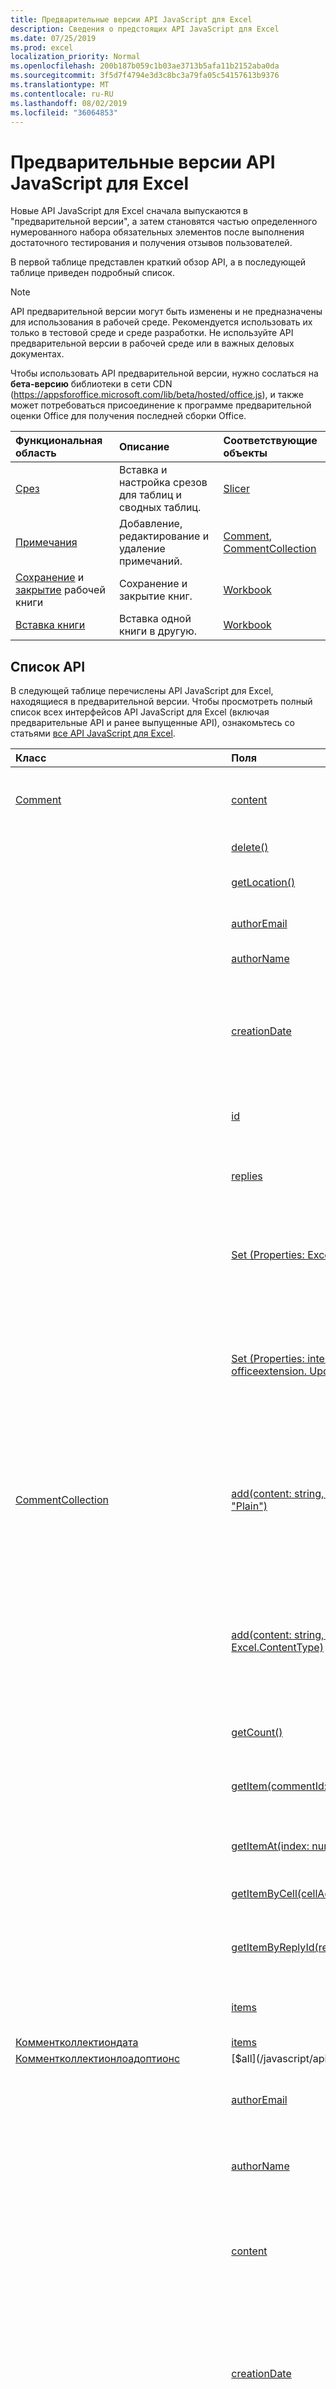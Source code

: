 ```yaml
---
title: Предварительные версии API JavaScript для Excel
description: Сведения о предстоящих API JavaScript для Excel
ms.date: 07/25/2019
ms.prod: excel
localization_priority: Normal
ms.openlocfilehash: 200b187b059c1b03ae3713b5afa11b2152aba0da
ms.sourcegitcommit: 3f5d7f4794e3d3c8bc3a79fa05c54157613b9376
ms.translationtype: MT
ms.contentlocale: ru-RU
ms.lasthandoff: 08/02/2019
ms.locfileid: "36064853"
---
```

# <a name="excel-javascript-preview-apis"></a>Предварительные версии API JavaScript для Excel

Новые API JavaScript для Excel сначала выпускаются в "предварительной версии", а затем становятся частью определенного нумерованного набора обязательных элементов после выполнения достаточного тестирования и получения отзывов пользователей.

В первой таблице представлен краткий обзор API, а в последующей таблице приведен подробный список.

> [!NOTE]
> API предварительной версии могут быть изменены и не предназначены для использования в рабочей среде. Рекомендуется использовать их только в тестовой среде и среде разработки. Не используйте API предварительной версии в рабочей среде или в важных деловых документах.
>
> Чтобы использовать API предварительной версии, нужно сослаться на **бета-версию** библиотеки в сети CDN (https://appsforoffice.microsoft.com/lib/beta/hosted/office.js), и также может потребоваться присоединение к программе предварительной оценки Office для получения последней сборки Office.

| Функциональная область | Описание | Соответствующие объекты |
|:--- |:--- |:--- |
| [Срез](../../excel/excel-add-ins-pivottables.md#slicers-preview) | Вставка и настройка срезов для таблиц и сводных таблиц. | [Slicer](/javascript/api/excel/excel.slicer) |
| [Примечания](../../excel/excel-add-ins-workbooks.md#comments-preview) | Добавление, редактирование и удаление примечаний. | [Comment](/javascript/api/excel/excel.comment), [CommentCollection](/javascript/api/excel/excel.commentcollection) |
| [Сохранение](../../excel/excel-add-ins-workbooks.md#save-the-workbook-preview) и [закрытие](../../excel/excel-add-ins-workbooks.md#close-the-workbook-preview) рабочей книги | Сохранение и закрытие книг.  | [Workbook](/javascript/api/excel/excel.workbook) |
| [Вставка книги](../../excel/excel-add-ins-workbooks.md#insert-a-copy-of-an-existing-workbook-into-the-current-one-preview) | Вставка одной книги в другую.  | [Workbook](/javascript/api/excel/excel.worksheetcollection) |

## <a name="api-list"></a>Список API

В следующей таблице перечислены API JavaScript для Excel, находящиеся в предварительной версии. Чтобы просмотреть полный список всех интерфейсов API JavaScript для Excel (включая предварительные API и ранее выпущенные API), ознакомьтесь со статьями [все API JavaScript для Excel](/javascript/api/excel?view=excel-js-preview).

| Класс | Поля | Описание |
|:---|:---|:---|
|[Comment](/javascript/api/excel/excel.comment)|[content](/javascript/api/excel/excel.comment#content)|Получает или задает содержимое примечания. Строка является обычным текстом.|
||[delete()](/javascript/api/excel/excel.comment#delete--)|Удаляет цепочку примечаний.|
||[getLocation()](/javascript/api/excel/excel.comment#getlocation--)|Получает ячейку, в которой находится этот комментарий.|
||[authorEmail](/javascript/api/excel/excel.comment#authoremail)|Получает электронную почту автора примечания.|
||[authorName](/javascript/api/excel/excel.comment#authorname)|Получает имя автора примечания.|
||[creationDate](/javascript/api/excel/excel.comment#creationdate)|Получает время создания примечания. Возвращает значение null, если примечание было преобразовано из заметки, так как у примечания нет даты создания.|
||[id](/javascript/api/excel/excel.comment#id)|Представляет идентификатор примечания. Только для чтения.|
||[replies](/javascript/api/excel/excel.comment#replies)|Представляет коллекцию объектов ответов, связанных с примечанием. Только для чтения.|
||[Set (Properties: Excel. Comment)](/javascript/api/excel/excel.comment#set-properties-)|Задает одновременно несколько свойств объекта на основе существующего загруженного объекта.|
||[Set (Properties: interfaces. Комментупдатедата, Options?: объект officeextension. UpdateOptions)](/javascript/api/excel/excel.comment#set-properties--options-)|Задает одновременно несколько свойств объекта. Можно передать либо простой объект с соответствующими свойствами, либо другой объект API того же типа.|
|[CommentCollection](/javascript/api/excel/excel.commentcollection)|[add(content: string, cellAddress: Range \| string, contentType?: "Plain")](/javascript/api/excel/excel.commentcollection#add-content--celladdress--contenttype-)|Создает новый комментарий (поток комментариев) с заданным содержимым в заданной ячейке. Если `InvalidArgument` указанный диапазон превышает одну ячейку, возникает ошибка.|
||[add(content: string, cellAddress: Range \| string, contentType?: Excel.ContentType)](/javascript/api/excel/excel.commentcollection#add-content--celladdress--contenttype-)|Создает новый комментарий (поток комментариев) с заданным содержимым в заданной ячейке. Если `InvalidArgument` указанный диапазон превышает одну ячейку, возникает ошибка.|
||[getCount()](/javascript/api/excel/excel.commentcollection#getcount--)|Получает количество примечаний в коллекции.|
||[getItem(commentId: string)](/javascript/api/excel/excel.commentcollection#getitem-commentid-)|Получает примечание из коллекции на основе его идентификатора. Только для чтения.|
||[getItemAt(index: number)](/javascript/api/excel/excel.commentcollection#getitemat-index-)|Получает примечание из коллекции на основе его позиции.|
||[getItemByCell(cellAddress: Range \| string)](/javascript/api/excel/excel.commentcollection#getitembycell-celladdress-)|Получает примечание из указанной ячейки.|
||[getItemByReplyId(replyId: string)](/javascript/api/excel/excel.commentcollection#getitembyreplyid-replyid-)|Возвращает примечание, связанное с идентификатором ответа в коллекции.|
||[items](/javascript/api/excel/excel.commentcollection#items)|Получает загруженные дочерние элементы в этой коллекции.|
|[Комментколлектиондата](/javascript/api/excel/excel.commentcollectiondata)|[items](/javascript/api/excel/excel.commentcollectiondata#items)||
|[Комментколлектионлоадоптионс](/javascript/api/excel/excel.commentcollectionloadoptions)|[$all](/javascript/api/excel/excel.commentcollectionloadoptions#$all)||
||[authorEmail](/javascript/api/excel/excel.commentcollectionloadoptions#authoremail)|Для каждого элемента в коллекции: получает электронную почту автора комментария.|
||[authorName](/javascript/api/excel/excel.commentcollectionloadoptions#authorname)|Для каждого элемента в коллекции: получает имя автора комментария.|
||[content](/javascript/api/excel/excel.commentcollectionloadoptions#content)|Для каждого элемента в коллекции: Получает или задает содержимое комментария. Строка является обычным текстом.|
||[creationDate](/javascript/api/excel/excel.commentcollectionloadoptions#creationdate)|Для каждого элемента в коллекции: получает время создания комментария. Возвращает значение null, если примечание было преобразовано из заметки, так как у примечания нет даты создания.|
||[id](/javascript/api/excel/excel.commentcollectionloadoptions#id)|Для каждого элемента в коллекции: представляет идентификатор комментария. Только для чтения.|
|[Комментколлектионупдатедата](/javascript/api/excel/excel.commentcollectionupdatedata)|[items](/javascript/api/excel/excel.commentcollectionupdatedata#items)||
|[Комментдата](/javascript/api/excel/excel.commentdata)|[authorEmail](/javascript/api/excel/excel.commentdata#authoremail)|Получает электронную почту автора примечания.|
||[authorName](/javascript/api/excel/excel.commentdata#authorname)|Получает имя автора примечания.|
||[content](/javascript/api/excel/excel.commentdata#content)|Получает или задает содержимое примечания. Строка является обычным текстом.|
||[creationDate](/javascript/api/excel/excel.commentdata#creationdate)|Получает время создания примечания. Возвращает значение null, если примечание было преобразовано из заметки, так как у примечания нет даты создания.|
||[id](/javascript/api/excel/excel.commentdata#id)|Представляет идентификатор примечания. Только для чтения.|
||[replies](/javascript/api/excel/excel.commentdata#replies)|Представляет коллекцию объектов ответов, связанных с примечанием. Только для чтения.|
|[Комментлоадоптионс](/javascript/api/excel/excel.commentloadoptions)|[$all](/javascript/api/excel/excel.commentloadoptions#$all)||
||[authorEmail](/javascript/api/excel/excel.commentloadoptions#authoremail)|Получает электронную почту автора примечания.|
||[authorName](/javascript/api/excel/excel.commentloadoptions#authorname)|Получает имя автора примечания.|
||[content](/javascript/api/excel/excel.commentloadoptions#content)|Получает или задает содержимое примечания. Строка является обычным текстом.|
||[creationDate](/javascript/api/excel/excel.commentloadoptions#creationdate)|Получает время создания примечания. Возвращает значение null, если примечание было преобразовано из заметки, так как у примечания нет даты создания.|
||[id](/javascript/api/excel/excel.commentloadoptions#id)|Представляет идентификатор примечания. Только для чтения.|
|[CommentReply](/javascript/api/excel/excel.commentreply)|[content](/javascript/api/excel/excel.commentreply#content)|Получает или задает содержимое ответа на примечание. Строка является обычным текстом.|
||[delete()](/javascript/api/excel/excel.commentreply#delete--)|Удаляет ответ на примечание.|
||[getLocation()](/javascript/api/excel/excel.commentreply#getlocation--)|Получает ячейку, в которой находится этот ответ на комментарий.|
||[getParentComment()](/javascript/api/excel/excel.commentreply#getparentcomment--)|Получает родительский комментарий для этого ответа.|
||[authorEmail](/javascript/api/excel/excel.commentreply#authoremail)|Получает электронную почту автора ответа на примечание.|
||[authorName](/javascript/api/excel/excel.commentreply#authorname)|Получает имя автора ответа на примечание.|
||[creationDate](/javascript/api/excel/excel.commentreply#creationdate)|Получает время создания ответа на примечание.|
||[id](/javascript/api/excel/excel.commentreply#id)|Представляет идентификатор ответа на примечание. Только для чтения.|
||[Set (Properties: Excel. Комментрепли)](/javascript/api/excel/excel.commentreply#set-properties-)|Задает одновременно несколько свойств объекта на основе существующего загруженного объекта.|
||[Set (Properties: interfaces. Комментреплюпдатедата, Options?: объект officeextension. UpdateOptions)](/javascript/api/excel/excel.commentreply#set-properties--options-)|Задает одновременно несколько свойств объекта. Можно передать либо простой объект с соответствующими свойствами, либо другой объект API того же типа.|
|[CommentReplyCollection](/javascript/api/excel/excel.commentreplycollection)|[add(content: string, contentType?: "Plain")](/javascript/api/excel/excel.commentreplycollection#add-content--contenttype-)|Создает ответ на примечание.|
||[add(content: string, contentType?: Excel.ContentType)](/javascript/api/excel/excel.commentreplycollection#add-content--contenttype-)|Создает ответ на примечание.|
||[getCount()](/javascript/api/excel/excel.commentreplycollection#getcount--)|Получает количество ответов на примечания в коллекции.|
||[getItem(commentReplyId: string)](/javascript/api/excel/excel.commentreplycollection#getitem-commentreplyid-)|Возвращает ответ на примечание, определенное по идентификатору. Только для чтения.|
||[getItemAt(index: number)](/javascript/api/excel/excel.commentreplycollection#getitemat-index-)|Возвращает ответ на примечание на основе его позиции в коллекции.|
||[items](/javascript/api/excel/excel.commentreplycollection#items)|Получает загруженные дочерние элементы в этой коллекции.|
|[Комментрепликоллектиондата](/javascript/api/excel/excel.commentreplycollectiondata)|[items](/javascript/api/excel/excel.commentreplycollectiondata#items)||
|[Комментрепликоллектионлоадоптионс](/javascript/api/excel/excel.commentreplycollectionloadoptions)|[$all](/javascript/api/excel/excel.commentreplycollectionloadoptions#$all)||
||[authorEmail](/javascript/api/excel/excel.commentreplycollectionloadoptions#authoremail)|Для каждого элемента в коллекции: получает сообщение электронной почты автора комментария.|
||[authorName](/javascript/api/excel/excel.commentreplycollectionloadoptions#authorname)|Для каждого элемента в коллекции: получает имя автора ответа на комментарий.|
||[content](/javascript/api/excel/excel.commentreplycollectionloadoptions#content)|Для каждого элемента в коллекции: Получает или задает содержимое ответа на комментарий. Строка является обычным текстом.|
||[creationDate](/javascript/api/excel/excel.commentreplycollectionloadoptions#creationdate)|Для каждого элемента в коллекции: получает время создания ответа на комментарий.|
||[id](/javascript/api/excel/excel.commentreplycollectionloadoptions#id)|Для каждого элемента в коллекции — представляет идентификатор ответа комментария. Только для чтения.|
|[Комментрепликоллектионупдатедата](/javascript/api/excel/excel.commentreplycollectionupdatedata)|[items](/javascript/api/excel/excel.commentreplycollectionupdatedata#items)||
|[Комментреплидата](/javascript/api/excel/excel.commentreplydata)|[authorEmail](/javascript/api/excel/excel.commentreplydata#authoremail)|Получает электронную почту автора ответа на примечание.|
||[authorName](/javascript/api/excel/excel.commentreplydata#authorname)|Получает имя автора ответа на примечание.|
||[content](/javascript/api/excel/excel.commentreplydata#content)|Получает или задает содержимое ответа на примечание. Строка является обычным текстом.|
||[creationDate](/javascript/api/excel/excel.commentreplydata#creationdate)|Получает время создания ответа на примечание.|
||[id](/javascript/api/excel/excel.commentreplydata#id)|Представляет идентификатор ответа на примечание. Только для чтения.|
|[Комментреплилоадоптионс](/javascript/api/excel/excel.commentreplyloadoptions)|[$all](/javascript/api/excel/excel.commentreplyloadoptions#$all)||
||[authorEmail](/javascript/api/excel/excel.commentreplyloadoptions#authoremail)|Получает электронную почту автора ответа на примечание.|
||[authorName](/javascript/api/excel/excel.commentreplyloadoptions#authorname)|Получает имя автора ответа на примечание.|
||[content](/javascript/api/excel/excel.commentreplyloadoptions#content)|Получает или задает содержимое ответа на примечание. Строка является обычным текстом.|
||[creationDate](/javascript/api/excel/excel.commentreplyloadoptions#creationdate)|Получает время создания ответа на примечание.|
||[id](/javascript/api/excel/excel.commentreplyloadoptions#id)|Представляет идентификатор ответа на примечание. Только для чтения.|
|[Комментреплюпдатедата](/javascript/api/excel/excel.commentreplyupdatedata)|[content](/javascript/api/excel/excel.commentreplyupdatedata#content)|Получает или задает содержимое ответа на примечание. Строка является обычным текстом.|
|[Комментупдатедата](/javascript/api/excel/excel.commentupdatedata)|[content](/javascript/api/excel/excel.commentupdatedata#content)|Получает или задает содержимое примечания. Строка является обычным текстом.|
|[Граупшапеколлектионлоадоптионс](/javascript/api/excel/excel.groupshapecollectionloadoptions)|[placement](/javascript/api/excel/excel.groupshapecollectionloadoptions#placement)|Для каждого элемента в коллекции: указывает, как объект присоединен к ячейкам, расположенным под ним.|
|[PivotLayout](/javascript/api/excel/excel.pivotlayout)|[enableFieldList](/javascript/api/excel/excel.pivotlayout#enablefieldlist)|Указывает, может ли список полей отображаться в пользовательском интерфейсе.|
||[getCell(dataHierarchy: DataPivotHierarchy \| string, rowItems: Array<PivotItem \| string>, columnItems: Array<PivotItem \| string>)](/javascript/api/excel/excel.pivotlayout#getcell-datahierarchy--rowitems--columnitems-)|Получает уникальную ячейку в сводной таблице на основе иерархии данных и элементов строк и столбцов соответствующих иерархий. Возвращаемая ячейка находится на пересечении указанной строки и столбца, содержащего данные из заданной иерархии. Этот метод является обратным вызову методов getPivotItems и getDataHierarchy для конкретной ячейки.|
|[Пивотлайаутдата](/javascript/api/excel/excel.pivotlayoutdata)|[enableFieldList](/javascript/api/excel/excel.pivotlayoutdata#enablefieldlist)|Указывает, может ли список полей отображаться в пользовательском интерфейсе.|
|[Пивотлайаутлоадоптионс](/javascript/api/excel/excel.pivotlayoutloadoptions)|[enableFieldList](/javascript/api/excel/excel.pivotlayoutloadoptions#enablefieldlist)|Указывает, может ли список полей отображаться в пользовательском интерфейсе.|
|[Пивотлайаутупдатедата](/javascript/api/excel/excel.pivotlayoutupdatedata)|[enableFieldList](/javascript/api/excel/excel.pivotlayoutupdatedata#enablefieldlist)|Указывает, может ли список полей отображаться в пользовательском интерфейсе.|
|[PivotTableStyle](/javascript/api/excel/excel.pivottablestyle)|[delete()](/javascript/api/excel/excel.pivottablestyle#delete--)|Удаляет объект PivotTableStyle.|
||[duplicate()](/javascript/api/excel/excel.pivottablestyle#duplicate--)|Создает дубликат объекта PivotTableStyle с копиями всех элементов стиля.|
||[name](/javascript/api/excel/excel.pivottablestyle#name)|Получает имя объекта PivotTableStyle.|
||[readOnly](/javascript/api/excel/excel.pivottablestyle#readonly)|Указывает, предназначен ли объект PivotTableStyle только для чтения. Только для чтения.|
||[Set (Properties: Excel. Пивоттаблестиле)](/javascript/api/excel/excel.pivottablestyle#set-properties-)|Задает одновременно несколько свойств объекта на основе существующего загруженного объекта.|
||[Set (Properties: interfaces. Пивоттаблестилеупдатедата, Options?: объект officeextension. UpdateOptions)](/javascript/api/excel/excel.pivottablestyle#set-properties--options-)|Задает одновременно несколько свойств объекта. Можно передать либо простой объект с соответствующими свойствами, либо другой объект API того же типа.|
|[PivotTableStyleCollection](/javascript/api/excel/excel.pivottablestylecollection)|[add(name: string, makeUniqueName?: boolean)](/javascript/api/excel/excel.pivottablestylecollection#add-name--makeuniquename-)|Создает пустой объект PivotTableStyle с указанным именем.|
||[getCount()](/javascript/api/excel/excel.pivottablestylecollection#getcount--)|Получает количество стилей сводных таблиц в коллекции.|
||[getDefault()](/javascript/api/excel/excel.pivottablestylecollection#getdefault--)|Получает используемый по умолчанию объект PivotTableStyle для области родительского объекта.|
||[getItem(name: string)](/javascript/api/excel/excel.pivottablestylecollection#getitem-name-)|Получает объект PivotTableStyle по имени.|
||[getItemOrNullObject(имя: строка)](/javascript/api/excel/excel.pivottablestylecollection#getitemornullobject-name-)|Получает объект PivotTableStyle по имени. Если объект PivotTableStyle не существует, возвращает пустой объект.|
||[items](/javascript/api/excel/excel.pivottablestylecollection#items)|Получает загруженные дочерние элементы в этой коллекции.|
||[setDefault(newDefaultStyle: PivotTableStyle \| string)](/javascript/api/excel/excel.pivottablestylecollection#setdefault-newdefaultstyle-)|Задает объект PivotTableStyle, используемый по умолчанию в области родительского объекта.|
|[Пивоттаблестилеколлектиондата](/javascript/api/excel/excel.pivottablestylecollectiondata)|[items](/javascript/api/excel/excel.pivottablestylecollectiondata#items)||
|[Пивоттаблестилеколлектионлоадоптионс](/javascript/api/excel/excel.pivottablestylecollectionloadoptions)|[$all](/javascript/api/excel/excel.pivottablestylecollectionloadoptions#$all)||
||[name](/javascript/api/excel/excel.pivottablestylecollectionloadoptions#name)|Для каждого элемента в коллекции: получает имя Пивоттаблестиле.|
||[readOnly](/javascript/api/excel/excel.pivottablestylecollectionloadoptions#readonly)|Для каждого элемента в коллекции: указывает, является ли этот объект Пивоттаблестиле доступен только для чтения. Только для чтения.|
|[Пивоттаблестилеколлектионупдатедата](/javascript/api/excel/excel.pivottablestylecollectionupdatedata)|[items](/javascript/api/excel/excel.pivottablestylecollectionupdatedata#items)||
|[Пивоттаблестиледата](/javascript/api/excel/excel.pivottablestyledata)|[name](/javascript/api/excel/excel.pivottablestyledata#name)|Получает имя объекта PivotTableStyle.|
||[readOnly](/javascript/api/excel/excel.pivottablestyledata#readonly)|Указывает, предназначен ли объект PivotTableStyle только для чтения. Только для чтения.|
|[Пивоттаблестилелоадоптионс](/javascript/api/excel/excel.pivottablestyleloadoptions)|[$all](/javascript/api/excel/excel.pivottablestyleloadoptions#$all)||
||[name](/javascript/api/excel/excel.pivottablestyleloadoptions#name)|Получает имя объекта PivotTableStyle.|
||[readOnly](/javascript/api/excel/excel.pivottablestyleloadoptions#readonly)|Указывает, предназначен ли объект PivotTableStyle только для чтения. Только для чтения.|
|[Пивоттаблестилеупдатедата](/javascript/api/excel/excel.pivottablestyleupdatedata)|[name](/javascript/api/excel/excel.pivottablestyleupdatedata#name)|Получает имя объекта PivotTableStyle.|
|[Range](/javascript/api/excel/excel.range)|[getSpillParent()](/javascript/api/excel/excel.range#getspillparent--)|Получает объект диапазона, содержащий базовую ячейку для переносимой ячейки. Возвращает ошибку, если применяется к диапазону с несколькими ячейками. Только для чтения.|
||[getSpillParentOrNullObject()](/javascript/api/excel/excel.range#getspillparentornullobject--)|Получает объект диапазона, содержащий базовую ячейку для переносимой ячейки. Только для чтения.|
||[getSpillingToRange()](/javascript/api/excel/excel.range#getspillingtorange--)|Получает объект range, содержащий диапазон переноса при вызове для базовой ячейки. Возвращает ошибку, если применяется к диапазону с несколькими ячейками. Только для чтения.|
||[getSpillingToRangeOrNullObject()](/javascript/api/excel/excel.range#getspillingtorangeornullobject--)|Получает объект range, содержащий диапазон переноса при вызове для базовой ячейки. Только для чтения.|
||[hasSpill](/javascript/api/excel/excel.range#hasspill)|Указывает, есть ли во всех ячейках граница переноса.|
||[height](/javascript/api/excel/excel.range#height)|Возвращает расстояние в пунктах (для масштаба 100 %) от верхнего до нижнего края диапазона. Только для чтения.|
||[left](/javascript/api/excel/excel.range#left)|Возвращает расстояние в пунктах (для масштаба 100 %) от левого края листа до левого края диапазона. Только для чтения.|
||[Саведасаррай](/javascript/api/excel/excel.range#savedasarray)|Указывает, следует ли сохранять все ячейки в виде формулы массива.|
||[top](/javascript/api/excel/excel.range#top)|Возвращает расстояние в пунктах для масштаба 100 % от верхнего края листа до верхнего края диапазона. Только для чтения.|
||[width](/javascript/api/excel/excel.range#width)|Возвращает расстояние в пунктах (для масштаба 100 %) от левого до правого края диапазона. Только для чтения.|
|[Ранжеколлектионлоадоптионс](/javascript/api/excel/excel.rangecollectionloadoptions)|[hasSpill](/javascript/api/excel/excel.rangecollectionloadoptions#hasspill)|Для каждого элемента в коллекции: указывает, имеет ли вся ячейка проspill границу.|
||[height](/javascript/api/excel/excel.rangecollectionloadoptions#height)|Для каждого элемента в коллекции: Возвращает расстояние в пунктах для масштаба 100% от верхнего края диапазона до нижнего края диапазона. Только для чтения.|
||[left](/javascript/api/excel/excel.rangecollectionloadoptions#left)|Для каждого элемента в коллекции: Возвращает расстояние в пунктах для масштаба 100% от левого края листа до левого края диапазона. Только для чтения.|
||[Саведасаррай](/javascript/api/excel/excel.rangecollectionloadoptions#savedasarray)|Для каждого элемента в коллекции: указывает, будут ли все ячейки сохраняться в виде формулы массива.|
||[top](/javascript/api/excel/excel.rangecollectionloadoptions#top)|Для каждого элемента в коллекции: Возвращает расстояние в пунктах для масштаба 100% от верхнего края листа до верхнего края диапазона. Только для чтения.|
||[width](/javascript/api/excel/excel.rangecollectionloadoptions#width)|Для каждого элемента в коллекции: Возвращает расстояние в пунктах для масштаба 100% от левого края диапазона до правого края диапазона. Только для чтения.|
|[Ранжедата](/javascript/api/excel/excel.rangedata)|[hasSpill](/javascript/api/excel/excel.rangedata#hasspill)|Указывает, есть ли во всех ячейках граница переноса.|
||[height](/javascript/api/excel/excel.rangedata#height)|Возвращает расстояние в пунктах (для масштаба 100 %) от верхнего до нижнего края диапазона. Только для чтения.|
||[left](/javascript/api/excel/excel.rangedata#left)|Возвращает расстояние в пунктах (для масштаба 100 %) от левого края листа до левого края диапазона. Только для чтения.|
||[Саведасаррай](/javascript/api/excel/excel.rangedata#savedasarray)|Указывает, следует ли сохранять все ячейки в виде формулы массива.|
||[top](/javascript/api/excel/excel.rangedata#top)|Возвращает расстояние в пунктах для масштаба 100 % от верхнего края листа до верхнего края диапазона. Только для чтения.|
||[width](/javascript/api/excel/excel.rangedata#width)|Возвращает расстояние в пунктах (для масштаба 100 %) от левого до правого края диапазона. Только для чтения.|
|[Ранжелоадоптионс](/javascript/api/excel/excel.rangeloadoptions)|[hasSpill](/javascript/api/excel/excel.rangeloadoptions#hasspill)|Указывает, есть ли во всех ячейках граница переноса.|
||[height](/javascript/api/excel/excel.rangeloadoptions#height)|Возвращает расстояние в пунктах (для масштаба 100 %) от верхнего до нижнего края диапазона. Только для чтения.|
||[left](/javascript/api/excel/excel.rangeloadoptions#left)|Возвращает расстояние в пунктах (для масштаба 100 %) от левого края листа до левого края диапазона. Только для чтения.|
||[Саведасаррай](/javascript/api/excel/excel.rangeloadoptions#savedasarray)|Указывает, следует ли сохранять все ячейки в виде формулы массива.|
||[top](/javascript/api/excel/excel.rangeloadoptions#top)|Возвращает расстояние в пунктах для масштаба 100 % от верхнего края листа до верхнего края диапазона. Только для чтения.|
||[width](/javascript/api/excel/excel.rangeloadoptions#width)|Возвращает расстояние в пунктах (для масштаба 100 %) от левого до правого края диапазона. Только для чтения.|
|[Shape](/javascript/api/excel/excel.shape)|[copyTo(destinationSheet?: Worksheet \| string)](/javascript/api/excel/excel.shape#copyto-destinationsheet-)|Копирует и вставляет объект Shape.|
||[placement](/javascript/api/excel/excel.shape#placement)|Представляет способ прикрепления объекта к ячейкам под ним.|
|[ShapeCollection](/javascript/api/excel/excel.shapecollection)|[addSvg(xml: string)](/javascript/api/excel/excel.shapecollection#addsvg-xml-)|Создает изображение SVG (масштабируемая векторная графика) из строки XML и добавляет его на лист. Возвращает объект Shape, представляющий новое изображение.|
|[Шапеколлектионлоадоптионс](/javascript/api/excel/excel.shapecollectionloadoptions)|[placement](/javascript/api/excel/excel.shapecollectionloadoptions#placement)|Для каждого элемента в коллекции: указывает, как объект присоединен к ячейкам, расположенным под ним.|
|[Шапедата](/javascript/api/excel/excel.shapedata)|[placement](/javascript/api/excel/excel.shapedata#placement)|Представляет способ прикрепления объекта к ячейкам под ним.|
|[Шапелоадоптионс](/javascript/api/excel/excel.shapeloadoptions)|[placement](/javascript/api/excel/excel.shapeloadoptions#placement)|Представляет способ прикрепления объекта к ячейкам под ним.|
|[Шапеупдатедата](/javascript/api/excel/excel.shapeupdatedata)|[placement](/javascript/api/excel/excel.shapeupdatedata#placement)|Представляет способ прикрепления объекта к ячейкам под ним.|
|[Slicer](/javascript/api/excel/excel.slicer)|[caption](/javascript/api/excel/excel.slicer#caption)|Представляет подпись среза.|
||[clearFilters()](/javascript/api/excel/excel.slicer#clearfilters--)|Удаляет все фильтры, примененные к срезу.|
||[delete()](/javascript/api/excel/excel.slicer#delete--)|Удаляет срез.|
||[getSelectedItems()](/javascript/api/excel/excel.slicer#getselecteditems--)|Возвращает массив имен выбранных ключей элементов. Только для чтения.|
||[height](/javascript/api/excel/excel.slicer#height)|Представляет высоту среза (в пунктах).|
||[left](/javascript/api/excel/excel.slicer#left)|Представляет расстояние в пунктах от левого края среза до левого края листа.|
||[name](/javascript/api/excel/excel.slicer#name)|Представляет имя среза.|
||[nameInFormula](/javascript/api/excel/excel.slicer#nameinformula)|Представляет имя среза, используемое в формуле.|
||[id](/javascript/api/excel/excel.slicer#id)|Представляет уникальный идентификатор среза. Только для чтения.|
||[isFilterCleared](/javascript/api/excel/excel.slicer#isfiltercleared)|Значение true, если удалены все фильтры, примененные к срезу.|
||[slicerItems](/javascript/api/excel/excel.slicer#sliceritems)|Представляет коллекцию объектов SlicerItem, которые являются частью среза. Только для чтения.|
||[worksheet](/javascript/api/excel/excel.slicer#worksheet)|Представляет лист, содержащий срез. Только для чтения.|
||[selectItems(items?: string[])](/javascript/api/excel/excel.slicer#selectitems-items-)|Выделяет элементы среза на основе их ключей. Предыдущее выделение очищается.|
||[Set (Properties: Excel. срез)](/javascript/api/excel/excel.slicer#set-properties-)|Задает одновременно несколько свойств объекта на основе существующего загруженного объекта.|
||[Set (Properties: interfaces. Слицерупдатедата, Options?: объект officeextension. UpdateOptions)](/javascript/api/excel/excel.slicer#set-properties--options-)|Задает одновременно несколько свойств объекта. Можно передать либо простой объект с соответствующими свойствами, либо другой объект API того же типа.|
||[sortBy](/javascript/api/excel/excel.slicer#sortby)|Представляет порядок сортировки элементов в срезе. Возможные значения: DataSourceOrder, Ascending, Descending.|
||[style](/javascript/api/excel/excel.slicer#style)|Постоянное значение, представляющее стиль среза. Возможные значения: "SlicerStyleLight1", "SlicerStyleLight6", "TableStyleOther1", "TableStyleOther2", "SlicerStyleDark1" и "SlicerStyleDark6". Также можно указать настраиваемый пользовательский стиль, имеющийся в книге.|
||[top](/javascript/api/excel/excel.slicer#top)|Представляет расстояние в пунктах от верхнего края среза до верхнего края листа.|
||[width](/javascript/api/excel/excel.slicer#width)|Представляет ширину среза (в пунктах).|
|[SlicerCollection](/javascript/api/excel/excel.slicercollection)|[add(slicerSource: string \| PivotTable \| Table, sourceField: string \| PivotField \| number \| TableColumn, slicerDestination?: string \| Worksheet)](/javascript/api/excel/excel.slicercollection#add-slicersource--sourcefield--slicerdestination-)|Добавляет новый срез в книгу.|
||[getCount()](/javascript/api/excel/excel.slicercollection#getcount--)|Возвращает количество срезов в коллекции.|
||[getItem(key: string)](/javascript/api/excel/excel.slicercollection#getitem-key-)|Получает объект slicer по его имени или ИД.|
||[getItemAt(index: number)](/javascript/api/excel/excel.slicercollection#getitemat-index-)|Получает срез на основе его позиции в коллекции.|
||[getItemOrNullObject(key: string)](/javascript/api/excel/excel.slicercollection#getitemornullobject-key-)|Получает срез по его имени или ИД. Если срез не существует, возвращает пустой объект.|
||[items](/javascript/api/excel/excel.slicercollection#items)|Получает загруженные дочерние элементы в этой коллекции.|
|[Слицерколлектиондата](/javascript/api/excel/excel.slicercollectiondata)|[items](/javascript/api/excel/excel.slicercollectiondata#items)||
|[Слицерколлектионлоадоптионс](/javascript/api/excel/excel.slicercollectionloadoptions)|[$all](/javascript/api/excel/excel.slicercollectionloadoptions#$all)||
||[caption](/javascript/api/excel/excel.slicercollectionloadoptions#caption)|Для каждого элемента в коллекции: представляет подпись среза.|
||[height](/javascript/api/excel/excel.slicercollectionloadoptions#height)|Для каждого элемента в коллекции: представляет высоту среза в пунктах.|
||[id](/javascript/api/excel/excel.slicercollectionloadoptions#id)|Для каждого элемента в коллекции: представляет уникальный идентификатор среза. Только для чтения.|
||[isFilterCleared](/javascript/api/excel/excel.slicercollectionloadoptions#isfiltercleared)|Для каждого элемента в коллекции: true, если все фильтры, примененные к срезу, будут очищены.|
||[left](/javascript/api/excel/excel.slicercollectionloadoptions#left)|Для каждого элемента в коллекции — представляет расстояние в пунктах от левого края среза до левого края листа.|
||[name](/javascript/api/excel/excel.slicercollectionloadoptions#name)|Для каждого элемента в коллекции: представляет имя среза.|
||[nameInFormula](/javascript/api/excel/excel.slicercollectionloadoptions#nameinformula)|Для каждого элемента в коллекции: представляет имя среза, используемое в формуле.|
||[sortBy](/javascript/api/excel/excel.slicercollectionloadoptions#sortby)|Для каждого элемента в коллекции: представляет порядок сортировки элементов в срезе. Возможные значения: DataSourceOrder, Ascending, Descending.|
||[style](/javascript/api/excel/excel.slicercollectionloadoptions#style)|Для каждого элемента в коллекции: значение константы, представляющее стиль среза. Возможные значения: "SlicerStyleLight1", "SlicerStyleLight6", "TableStyleOther1", "TableStyleOther2", "SlicerStyleDark1" и "SlicerStyleDark6". Также можно указать настраиваемый пользовательский стиль, имеющийся в книге.|
||[top](/javascript/api/excel/excel.slicercollectionloadoptions#top)|Для каждого элемента в коллекции: представляет расстояние (в пунктах) от верхнего края среза до верхнего края листа.|
||[width](/javascript/api/excel/excel.slicercollectionloadoptions#width)|Для каждого элемента в коллекции: представляет ширину (в пунктах) среза.|
||[worksheet](/javascript/api/excel/excel.slicercollectionloadoptions#worksheet)|Для каждого элемента в коллекции: представляет лист, содержащий срез.|
|[Слицерколлектионупдатедата](/javascript/api/excel/excel.slicercollectionupdatedata)|[items](/javascript/api/excel/excel.slicercollectionupdatedata#items)||
|[Слицердата](/javascript/api/excel/excel.slicerdata)|[caption](/javascript/api/excel/excel.slicerdata#caption)|Представляет подпись среза.|
||[height](/javascript/api/excel/excel.slicerdata#height)|Представляет высоту среза (в пунктах).|
||[id](/javascript/api/excel/excel.slicerdata#id)|Представляет уникальный идентификатор среза. Только для чтения.|
||[isFilterCleared](/javascript/api/excel/excel.slicerdata#isfiltercleared)|Значение true, если удалены все фильтры, примененные к срезу.|
||[left](/javascript/api/excel/excel.slicerdata#left)|Представляет расстояние в пунктах от левого края среза до левого края листа.|
||[name](/javascript/api/excel/excel.slicerdata#name)|Представляет имя среза.|
||[nameInFormula](/javascript/api/excel/excel.slicerdata#nameinformula)|Представляет имя среза, используемое в формуле.|
||[slicerItems](/javascript/api/excel/excel.slicerdata#sliceritems)|Представляет коллекцию объектов SlicerItem, которые являются частью среза. Только для чтения.|
||[sortBy](/javascript/api/excel/excel.slicerdata#sortby)|Представляет порядок сортировки элементов в срезе. Возможные значения: DataSourceOrder, Ascending, Descending.|
||[style](/javascript/api/excel/excel.slicerdata#style)|Постоянное значение, представляющее стиль среза. Возможные значения: "SlicerStyleLight1", "SlicerStyleLight6", "TableStyleOther1", "TableStyleOther2", "SlicerStyleDark1" и "SlicerStyleDark6". Также можно указать настраиваемый пользовательский стиль, имеющийся в книге.|
||[top](/javascript/api/excel/excel.slicerdata#top)|Представляет расстояние в пунктах от верхнего края среза до верхнего края листа.|
||[width](/javascript/api/excel/excel.slicerdata#width)|Представляет ширину среза (в пунктах).|
||[worksheet](/javascript/api/excel/excel.slicerdata#worksheet)|Представляет лист, содержащий срез. Только для чтения.|
|[SlicerItem](/javascript/api/excel/excel.sliceritem)|[isSelected](/javascript/api/excel/excel.sliceritem#isselected)|Значение true, если выбран элемент среза.|
||[hasData](/javascript/api/excel/excel.sliceritem#hasdata)|Значение true, если элемент среза содержит данные. |
||[key](/javascript/api/excel/excel.sliceritem#key)|Представляет уникальное значение, соответствующее элементу среза.|
||[name](/javascript/api/excel/excel.sliceritem#name)|Представляет заголовок, отображаемый в пользовательском интерфейсе.|
||[Set (Properties: Excel. SlicerItem)](/javascript/api/excel/excel.sliceritem#set-properties-)|Задает одновременно несколько свойств объекта на основе существующего загруженного объекта.|
||[Set (Properties: interfaces. Слицеритемупдатедата, Options?: объект officeextension. UpdateOptions)](/javascript/api/excel/excel.sliceritem#set-properties--options-)|Задает одновременно несколько свойств объекта. Можно передать либо простой объект с соответствующими свойствами, либо другой объект API того же типа.|
|[SlicerItemCollection](/javascript/api/excel/excel.sliceritemcollection)|[getCount()](/javascript/api/excel/excel.sliceritemcollection#getcount--)|Возвращает количество элементов в срезе.|
||[getItem(key: string)](/javascript/api/excel/excel.sliceritemcollection#getitem-key-)|Получает объект элемента среза по ключу или имени.|
||[getItemAt(index: number)](/javascript/api/excel/excel.sliceritemcollection#getitemat-index-)|Получает элемент среза на основе его позиции в коллекции.|
||[getItemOrNullObject(key: string)](/javascript/api/excel/excel.sliceritemcollection#getitemornullobject-key-)|Получает элемент среза по ключу или имени. Если элемент среза не существует, возвращает пустой объект.|
||[items](/javascript/api/excel/excel.sliceritemcollection#items)|Получает загруженные дочерние элементы в этой коллекции.|
|[Слицеритемколлектиондата](/javascript/api/excel/excel.sliceritemcollectiondata)|[items](/javascript/api/excel/excel.sliceritemcollectiondata#items)||
|[Слицеритемколлектионлоадоптионс](/javascript/api/excel/excel.sliceritemcollectionloadoptions)|[$all](/javascript/api/excel/excel.sliceritemcollectionloadoptions#$all)||
||[hasData](/javascript/api/excel/excel.sliceritemcollectionloadoptions#hasdata)|Для каждого элемента в коллекции: true, если у элемента среза есть данные.|
||[isSelected](/javascript/api/excel/excel.sliceritemcollectionloadoptions#isselected)|Для каждого элемента в коллекции: true, если выбран элемент среза.|
||[key](/javascript/api/excel/excel.sliceritemcollectionloadoptions#key)|Для каждого элемента в коллекции: представляет уникальное значение, представляющее элемент среза.|
||[name](/javascript/api/excel/excel.sliceritemcollectionloadoptions#name)|Для каждого элемента в коллекции: представляет название, отображаемое в пользовательском интерфейсе.|
|[Слицеритемколлектионупдатедата](/javascript/api/excel/excel.sliceritemcollectionupdatedata)|[items](/javascript/api/excel/excel.sliceritemcollectionupdatedata#items)||
|[Слицеритемдата](/javascript/api/excel/excel.sliceritemdata)|[hasData](/javascript/api/excel/excel.sliceritemdata#hasdata)|Значение true, если элемент среза содержит данные. |
||[isSelected](/javascript/api/excel/excel.sliceritemdata#isselected)|Значение true, если выбран элемент среза.|
||[key](/javascript/api/excel/excel.sliceritemdata#key)|Представляет уникальное значение, соответствующее элементу среза.|
||[name](/javascript/api/excel/excel.sliceritemdata#name)|Представляет заголовок, отображаемый в пользовательском интерфейсе.|
|[Слицеритемлоадоптионс](/javascript/api/excel/excel.sliceritemloadoptions)|[$all](/javascript/api/excel/excel.sliceritemloadoptions#$all)||
||[hasData](/javascript/api/excel/excel.sliceritemloadoptions#hasdata)|Значение true, если элемент среза содержит данные. |
||[isSelected](/javascript/api/excel/excel.sliceritemloadoptions#isselected)|Значение true, если выбран элемент среза.|
||[key](/javascript/api/excel/excel.sliceritemloadoptions#key)|Представляет уникальное значение, соответствующее элементу среза.|
||[name](/javascript/api/excel/excel.sliceritemloadoptions#name)|Представляет заголовок, отображаемый в пользовательском интерфейсе.|
|[Слицеритемупдатедата](/javascript/api/excel/excel.sliceritemupdatedata)|[isSelected](/javascript/api/excel/excel.sliceritemupdatedata#isselected)|Значение true, если выбран элемент среза.|
|[Слицерлоадоптионс](/javascript/api/excel/excel.slicerloadoptions)|[$all](/javascript/api/excel/excel.slicerloadoptions#$all)||
||[caption](/javascript/api/excel/excel.slicerloadoptions#caption)|Представляет подпись среза.|
||[height](/javascript/api/excel/excel.slicerloadoptions#height)|Представляет высоту среза (в пунктах).|
||[id](/javascript/api/excel/excel.slicerloadoptions#id)|Представляет уникальный идентификатор среза. Только для чтения.|
||[isFilterCleared](/javascript/api/excel/excel.slicerloadoptions#isfiltercleared)|Значение true, если удалены все фильтры, примененные к срезу.|
||[left](/javascript/api/excel/excel.slicerloadoptions#left)|Представляет расстояние в пунктах от левого края среза до левого края листа.|
||[name](/javascript/api/excel/excel.slicerloadoptions#name)|Представляет имя среза.|
||[nameInFormula](/javascript/api/excel/excel.slicerloadoptions#nameinformula)|Представляет имя среза, используемое в формуле.|
||[sortBy](/javascript/api/excel/excel.slicerloadoptions#sortby)|Представляет порядок сортировки элементов в срезе. Возможные значения: DataSourceOrder, Ascending, Descending.|
||[style](/javascript/api/excel/excel.slicerloadoptions#style)|Постоянное значение, представляющее стиль среза. Возможные значения: "SlicerStyleLight1", "SlicerStyleLight6", "TableStyleOther1", "TableStyleOther2", "SlicerStyleDark1" и "SlicerStyleDark6". Также можно указать настраиваемый пользовательский стиль, имеющийся в книге.|
||[top](/javascript/api/excel/excel.slicerloadoptions#top)|Представляет расстояние в пунктах от верхнего края среза до верхнего края листа.|
||[width](/javascript/api/excel/excel.slicerloadoptions#width)|Представляет ширину среза (в пунктах).|
||[worksheet](/javascript/api/excel/excel.slicerloadoptions#worksheet)|Представляет лист, содержащий срез.|
|[SlicerStyle](/javascript/api/excel/excel.slicerstyle)|[delete()](/javascript/api/excel/excel.slicerstyle#delete--)|Удаляет объект SlicerStyle.|
||[duplicate()](/javascript/api/excel/excel.slicerstyle#duplicate--)|Создает дубликат объекта SlicerStyle с копиями всех элементов стиля.|
||[name](/javascript/api/excel/excel.slicerstyle#name)|Получает имя объекта SlicerStyle.|
||[readOnly](/javascript/api/excel/excel.slicerstyle#readonly)|Указывает, предназначен ли объект SlicerStyle только для чтения. Только для чтения.|
||[Set (Properties: Excel. Слицерстиле)](/javascript/api/excel/excel.slicerstyle#set-properties-)|Задает одновременно несколько свойств объекта на основе существующего загруженного объекта.|
||[Set (Properties: interfaces. Слицерстилеупдатедата, Options?: объект officeextension. UpdateOptions)](/javascript/api/excel/excel.slicerstyle#set-properties--options-)|Задает одновременно несколько свойств объекта. Можно передать либо простой объект с соответствующими свойствами, либо другой объект API того же типа.|
|[SlicerStyleCollection](/javascript/api/excel/excel.slicerstylecollection)|[add(name: string, makeUniqueName?: boolean)](/javascript/api/excel/excel.slicerstylecollection#add-name--makeuniquename-)|Создает пустой объект SlicerStyle с указанным именем.|
||[getCount()](/javascript/api/excel/excel.slicerstylecollection#getcount--)|Получает количество стилей срезов в коллекции.|
||[getDefault()](/javascript/api/excel/excel.slicerstylecollection#getdefault--)|Получает используемый по умолчанию объект SlicerStyle для области родительского объекта.|
||[getItem(name: string)](/javascript/api/excel/excel.slicerstylecollection#getitem-name-)|Получает объект SlicerStyle по имени.|
||[getItemOrNullObject(имя: строка)](/javascript/api/excel/excel.slicerstylecollection#getitemornullobject-name-)|Получает объект SlicerStyle по имени. Если объект SlicerStyle не существует, возвращает пустой объект.|
||[items](/javascript/api/excel/excel.slicerstylecollection#items)|Получает загруженные дочерние элементы в этой коллекции.|
||[setDefault(newDefaultStyle: SlicerStyle \| string)](/javascript/api/excel/excel.slicerstylecollection#setdefault-newdefaultstyle-)|Задает объект SlicerStyle, используемый по умолчанию в области родительского объекта.|
|[Слицерстилеколлектиондата](/javascript/api/excel/excel.slicerstylecollectiondata)|[items](/javascript/api/excel/excel.slicerstylecollectiondata#items)||
|[Слицерстилеколлектионлоадоптионс](/javascript/api/excel/excel.slicerstylecollectionloadoptions)|[$all](/javascript/api/excel/excel.slicerstylecollectionloadoptions#$all)||
||[name](/javascript/api/excel/excel.slicerstylecollectionloadoptions#name)|Для каждого элемента в коллекции: получает имя Слицерстиле.|
||[readOnly](/javascript/api/excel/excel.slicerstylecollectionloadoptions#readonly)|Для каждого элемента в коллекции: указывает, является ли этот объект Слицерстиле доступен только для чтения. Только для чтения.|
|[Слицерстилеколлектионупдатедата](/javascript/api/excel/excel.slicerstylecollectionupdatedata)|[items](/javascript/api/excel/excel.slicerstylecollectionupdatedata#items)||
|[Слицерстиледата](/javascript/api/excel/excel.slicerstyledata)|[name](/javascript/api/excel/excel.slicerstyledata#name)|Получает имя объекта SlicerStyle.|
||[readOnly](/javascript/api/excel/excel.slicerstyledata#readonly)|Указывает, предназначен ли объект SlicerStyle только для чтения. Только для чтения.|
|[Слицерстилелоадоптионс](/javascript/api/excel/excel.slicerstyleloadoptions)|[$all](/javascript/api/excel/excel.slicerstyleloadoptions#$all)||
||[name](/javascript/api/excel/excel.slicerstyleloadoptions#name)|Получает имя объекта SlicerStyle.|
||[readOnly](/javascript/api/excel/excel.slicerstyleloadoptions#readonly)|Указывает, предназначен ли объект SlicerStyle только для чтения. Только для чтения.|
|[Слицерстилеупдатедата](/javascript/api/excel/excel.slicerstyleupdatedata)|[name](/javascript/api/excel/excel.slicerstyleupdatedata#name)|Получает имя объекта SlicerStyle.|
|[Слицерупдатедата](/javascript/api/excel/excel.slicerupdatedata)|[caption](/javascript/api/excel/excel.slicerupdatedata#caption)|Представляет подпись среза.|
||[height](/javascript/api/excel/excel.slicerupdatedata#height)|Представляет высоту среза (в пунктах).|
||[left](/javascript/api/excel/excel.slicerupdatedata#left)|Представляет расстояние в пунктах от левого края среза до левого края листа.|
||[name](/javascript/api/excel/excel.slicerupdatedata#name)|Представляет имя среза.|
||[nameInFormula](/javascript/api/excel/excel.slicerupdatedata#nameinformula)|Представляет имя среза, используемое в формуле.|
||[sortBy](/javascript/api/excel/excel.slicerupdatedata#sortby)|Представляет порядок сортировки элементов в срезе. Возможные значения: DataSourceOrder, Ascending, Descending.|
||[style](/javascript/api/excel/excel.slicerupdatedata#style)|Постоянное значение, представляющее стиль среза. Возможные значения: "SlicerStyleLight1", "SlicerStyleLight6", "TableStyleOther1", "TableStyleOther2", "SlicerStyleDark1" и "SlicerStyleDark6". Также можно указать настраиваемый пользовательский стиль, имеющийся в книге.|
||[top](/javascript/api/excel/excel.slicerupdatedata#top)|Представляет расстояние в пунктах от верхнего края среза до верхнего края листа.|
||[width](/javascript/api/excel/excel.slicerupdatedata#width)|Представляет ширину среза (в пунктах).|
||[worksheet](/javascript/api/excel/excel.slicerupdatedata#worksheet)|Представляет лист, содержащий срез.|
|[Table](/javascript/api/excel/excel.table)|[clearStyle()](/javascript/api/excel/excel.table#clearstyle--)|Изменяет таблицу для использования стиля таблицы по умолчанию.|
||[onFiltered](/javascript/api/excel/excel.table#onfiltered)|Возникает, если применен фильтр к указанной таблице.|
|[TableCollection](/javascript/api/excel/excel.tablecollection)|[onFiltered](/javascript/api/excel/excel.tablecollection#onfiltered)|Возникает, если применен фильтр к любой таблице в книге или листе.|
|[TableFilteredEventArgs](/javascript/api/excel/excel.tablefilteredeventargs)|[tableId](/javascript/api/excel/excel.tablefilteredeventargs#tableid)|Представляет идентификатор таблицы, в которой применен фильтр.|
||[type](/javascript/api/excel/excel.tablefilteredeventargs#type)|Представляет тип события. Дополнительные сведения см. в статье Excel.EventType.|
||[worksheetId](/javascript/api/excel/excel.tablefilteredeventargs#worksheetid)|Представляет идентификатор листа, содержащего таблицу.|
|[TableStyle](/javascript/api/excel/excel.tablestyle)|[delete()](/javascript/api/excel/excel.tablestyle#delete--)|Удаляет объект TableStyle.|
||[duplicate()](/javascript/api/excel/excel.tablestyle#duplicate--)|Создает дубликат объекта TableStyle с копиями всех элементов стиля.|
||[name](/javascript/api/excel/excel.tablestyle#name)|Получает имя объекта TableStyle.|
||[readOnly](/javascript/api/excel/excel.tablestyle#readonly)|Указывает, предназначен ли объект TableStyle только для чтения. Только для чтения.|
||[Set (Properties: Excel. TableStyle)](/javascript/api/excel/excel.tablestyle#set-properties-)|Задает одновременно несколько свойств объекта на основе существующего загруженного объекта.|
||[Set (Properties: interfaces. Таблестилеупдатедата, Options?: объект officeextension. UpdateOptions)](/javascript/api/excel/excel.tablestyle#set-properties--options-)|Задает одновременно несколько свойств объекта. Можно передать либо простой объект с соответствующими свойствами, либо другой объект API того же типа.|
|[TableStyleCollection](/javascript/api/excel/excel.tablestylecollection)|[add(name: string, makeUniqueName?: boolean)](/javascript/api/excel/excel.tablestylecollection#add-name--makeuniquename-)|Создает пустой объект TableStyle с указанным именем.|
||[getCount()](/javascript/api/excel/excel.tablestylecollection#getcount--)|Получает количество стилей таблиц в коллекции.|
||[getDefault()](/javascript/api/excel/excel.tablestylecollection#getdefault--)|Получает используемый по умолчанию объект TableStyle для области родительского объекта.|
||[getItem(name: string)](/javascript/api/excel/excel.tablestylecollection#getitem-name-)|Получает объект TableStyle по имени.|
||[getItemOrNullObject(имя: строка)](/javascript/api/excel/excel.tablestylecollection#getitemornullobject-name-)|Получает объект TableStyle по имени. Если объект TableStyle не существует, возвращает пустой объект.|
||[items](/javascript/api/excel/excel.tablestylecollection#items)|Получает загруженные дочерние элементы в этой коллекции.|
||[setDefault(newDefaultStyle: TableStyle \| string)](/javascript/api/excel/excel.tablestylecollection#setdefault-newdefaultstyle-)|Задает объект TableStyle, используемый по умолчанию в области родительского объекта.|
|[Таблестилеколлектиондата](/javascript/api/excel/excel.tablestylecollectiondata)|[items](/javascript/api/excel/excel.tablestylecollectiondata#items)||
|[Таблестилеколлектионлоадоптионс](/javascript/api/excel/excel.tablestylecollectionloadoptions)|[$all](/javascript/api/excel/excel.tablestylecollectionloadoptions#$all)||
||[name](/javascript/api/excel/excel.tablestylecollectionloadoptions#name)|Для каждого элемента в коллекции: получает имя TableStyle.|
||[readOnly](/javascript/api/excel/excel.tablestylecollectionloadoptions#readonly)|Для каждого элемента в коллекции: указывает, является ли этот объект TableStyle доступен только для чтения. Только для чтения.|
|[Таблестилеколлектионупдатедата](/javascript/api/excel/excel.tablestylecollectionupdatedata)|[items](/javascript/api/excel/excel.tablestylecollectionupdatedata#items)||
|[Таблестиледата](/javascript/api/excel/excel.tablestyledata)|[name](/javascript/api/excel/excel.tablestyledata#name)|Получает имя объекта TableStyle.|
||[readOnly](/javascript/api/excel/excel.tablestyledata#readonly)|Указывает, предназначен ли объект TableStyle только для чтения. Только для чтения.|
|[Таблестилелоадоптионс](/javascript/api/excel/excel.tablestyleloadoptions)|[$all](/javascript/api/excel/excel.tablestyleloadoptions#$all)||
||[name](/javascript/api/excel/excel.tablestyleloadoptions#name)|Получает имя объекта TableStyle.|
||[readOnly](/javascript/api/excel/excel.tablestyleloadoptions#readonly)|Указывает, предназначен ли объект TableStyle только для чтения. Только для чтения.|
|[Таблестилеупдатедата](/javascript/api/excel/excel.tablestyleupdatedata)|[name](/javascript/api/excel/excel.tablestyleupdatedata#name)|Получает имя объекта TableStyle.|
|[TimelineStyle](/javascript/api/excel/excel.timelinestyle)|[delete()](/javascript/api/excel/excel.timelinestyle#delete--)|Удаляет объект TableStyle.|
||[duplicate()](/javascript/api/excel/excel.timelinestyle#duplicate--)|Создает дубликат объекта TimelineStyle с копиями всех элементов стиля.|
||[name](/javascript/api/excel/excel.timelinestyle#name)|Получает имя объекта TimelineStyle.|
||[readOnly](/javascript/api/excel/excel.timelinestyle#readonly)|Указывает, предназначен ли объект TimelineStyle только для чтения. Только для чтения.|
||[Set (Properties: Excel. Тимелинестиле)](/javascript/api/excel/excel.timelinestyle#set-properties-)|Задает одновременно несколько свойств объекта на основе существующего загруженного объекта.|
||[Set (Properties: interfaces. Тимелинестилеупдатедата, Options?: объект officeextension. UpdateOptions)](/javascript/api/excel/excel.timelinestyle#set-properties--options-)|Задает одновременно несколько свойств объекта. Можно передать либо простой объект с соответствующими свойствами, либо другой объект API того же типа.|
|[TimelineStyleCollection](/javascript/api/excel/excel.timelinestylecollection)|[add(name: string, makeUniqueName?: boolean)](/javascript/api/excel/excel.timelinestylecollection#add-name--makeuniquename-)|Создает пустой объект TimelineStyle с указанным именем.|
||[getCount()](/javascript/api/excel/excel.timelinestylecollection#getcount--)|Получает количество стилей временной шкалы в коллекции.|
||[getDefault()](/javascript/api/excel/excel.timelinestylecollection#getdefault--)|Получает используемый по умолчанию объект TimelineStyle для области родительского объекта.|
||[getItem(name: string)](/javascript/api/excel/excel.timelinestylecollection#getitem-name-)|Получает объект TimelineStyle по имени.|
||[getItemOrNullObject(имя: строка)](/javascript/api/excel/excel.timelinestylecollection#getitemornullobject-name-)|Получает объект TimelineStyle по имени. Если объект TimelineStyle не существует, возвращает пустой объект.|
||[items](/javascript/api/excel/excel.timelinestylecollection#items)|Получает загруженные дочерние элементы в этой коллекции.|
||[setDefault(newDefaultStyle: TimelineStyle \| string)](/javascript/api/excel/excel.timelinestylecollection#setdefault-newdefaultstyle-)|Задает объект TimelineStyle, используемый по умолчанию в области родительского объекта.|
|[Тимелинестилеколлектиондата](/javascript/api/excel/excel.timelinestylecollectiondata)|[items](/javascript/api/excel/excel.timelinestylecollectiondata#items)||
|[Тимелинестилеколлектионлоадоптионс](/javascript/api/excel/excel.timelinestylecollectionloadoptions)|[$all](/javascript/api/excel/excel.timelinestylecollectionloadoptions#$all)||
||[name](/javascript/api/excel/excel.timelinestylecollectionloadoptions#name)|Для каждого элемента в коллекции: получает имя Тимелинестиле.|
||[readOnly](/javascript/api/excel/excel.timelinestylecollectionloadoptions#readonly)|Для каждого элемента в коллекции: указывает, является ли этот объект Тимелинестиле доступен только для чтения. Только для чтения.|
|[Тимелинестилеколлектионупдатедата](/javascript/api/excel/excel.timelinestylecollectionupdatedata)|[items](/javascript/api/excel/excel.timelinestylecollectionupdatedata#items)||
|[Тимелинестиледата](/javascript/api/excel/excel.timelinestyledata)|[name](/javascript/api/excel/excel.timelinestyledata#name)|Получает имя объекта TimelineStyle.|
||[readOnly](/javascript/api/excel/excel.timelinestyledata#readonly)|Указывает, предназначен ли объект TimelineStyle только для чтения. Только для чтения.|
|[Тимелинестилелоадоптионс](/javascript/api/excel/excel.timelinestyleloadoptions)|[$all](/javascript/api/excel/excel.timelinestyleloadoptions#$all)||
||[name](/javascript/api/excel/excel.timelinestyleloadoptions#name)|Получает имя объекта TimelineStyle.|
||[readOnly](/javascript/api/excel/excel.timelinestyleloadoptions#readonly)|Указывает, предназначен ли объект TimelineStyle только для чтения. Только для чтения.|
|[Тимелинестилеупдатедата](/javascript/api/excel/excel.timelinestyleupdatedata)|[name](/javascript/api/excel/excel.timelinestyleupdatedata#name)|Получает имя объекта TimelineStyle.|
|[Workbook](/javascript/api/excel/excel.workbook)|[close(closeBehavior?: "Save" \| "SkipSave")](/javascript/api/excel/excel.workbook#close-closebehavior-)|Закрывает текущую книгу.|
||[close(closeBehavior?: Excel.CloseBehavior)](/javascript/api/excel/excel.workbook#close-closebehavior-)|Закрывает текущую книгу.|
||[getActiveSlicer()](/javascript/api/excel/excel.workbook#getactiveslicer--)|Получает текущий активный срез в книге. Если активного среза нет, создается `ItemNotFound` исключение.|
||[getActiveSlicerOrNullObject()](/javascript/api/excel/excel.workbook#getactiveslicerornullobject--)|Получает текущий активный срез в книге. Если активный срез отсутствует, возвращается пустой объект.|
||[comments](/javascript/api/excel/excel.workbook#comments)|Представляет коллекцию примечаний, связанных с книгой. Только для чтения.|
||[pivotTableStyles](/javascript/api/excel/excel.workbook#pivottablestyles)|Представляет коллекцию объектов PivotTableStyles, связанных с книгой. Только для чтения.|
||[slicerStyles](/javascript/api/excel/excel.workbook#slicerstyles)|Представляет коллекцию объектов SlicerStyles, связанных с книгой. Только для чтения.|
||[slicers](/javascript/api/excel/excel.workbook#slicers)|Представляет коллекцию срезов, связанных с книгой. Только для чтения.|
||[tableStyles](/javascript/api/excel/excel.workbook#tablestyles)|Представляет коллекцию объектов TableStyles, связанных с книгой. Только для чтения.|
||[timelineStyles](/javascript/api/excel/excel.workbook#timelinestyles)|Представляет коллекцию объектов TimelineStyles, связанных с книгой. Только для чтения.|
||[save(saveBehavior?: "Save" \| "Prompt")](/javascript/api/excel/excel.workbook#save-savebehavior-)|Сохраняет текущую книгу.|
||[save(saveBehavior?: Excel.SaveBehavior)](/javascript/api/excel/excel.workbook#save-savebehavior-)|Сохраняет текущую книгу.|
||[use1904DateSystem](/javascript/api/excel/excel.workbook#use1904datesystem)|Значение true, если в книге используется система дат 1904.|
|[Воркбукдата](/javascript/api/excel/excel.workbookdata)|[comments](/javascript/api/excel/excel.workbookdata#comments)|Представляет коллекцию примечаний, связанных с книгой. Только для чтения.|
||[pivotTableStyles](/javascript/api/excel/excel.workbookdata#pivottablestyles)|Представляет коллекцию объектов PivotTableStyles, связанных с книгой. Только для чтения.|
||[slicerStyles](/javascript/api/excel/excel.workbookdata#slicerstyles)|Представляет коллекцию объектов SlicerStyles, связанных с книгой. Только для чтения.|
||[slicers](/javascript/api/excel/excel.workbookdata#slicers)|Представляет коллекцию срезов, связанных с книгой. Только для чтения.|
||[tableStyles](/javascript/api/excel/excel.workbookdata#tablestyles)|Представляет коллекцию объектов TableStyles, связанных с книгой. Только для чтения.|
||[timelineStyles](/javascript/api/excel/excel.workbookdata#timelinestyles)|Представляет коллекцию объектов TimelineStyles, связанных с книгой. Только для чтения.|
||[use1904DateSystem](/javascript/api/excel/excel.workbookdata#use1904datesystem)|Значение true, если в книге используется система дат 1904.|
|[Воркбуклоадоптионс](/javascript/api/excel/excel.workbookloadoptions)|[use1904DateSystem](/javascript/api/excel/excel.workbookloadoptions#use1904datesystem)|Значение true, если в книге используется система дат 1904.|
|[Воркбукупдатедата](/javascript/api/excel/excel.workbookupdatedata)|[use1904DateSystem](/javascript/api/excel/excel.workbookupdatedata#use1904datesystem)|Значение true, если в книге используется система дат 1904.|
|[Worksheet](/javascript/api/excel/excel.worksheet)|[comments](/javascript/api/excel/excel.worksheet#comments)|Возвращает коллекцию всех объектов Comments на листе. Только для чтения.|
||[onColumnSorted](/javascript/api/excel/excel.worksheet#oncolumnsorted)|Возникает при сортировке по столбцам.|
||[onFiltered](/javascript/api/excel/excel.worksheet#onfiltered)|Возникает, если применен фильтр к указанному листу.|
||[Онровхидденчанжед](/javascript/api/excel/excel.worksheet#onrowhiddenchanged)|Возникает при изменении скрытого состояния строки на определенном листе.|
||[onRowSorted](/javascript/api/excel/excel.worksheet#onrowsorted)|Возникает при сортировке по строкам.|
||[onSingleClicked](/javascript/api/excel/excel.worksheet#onsingleclicked)|Возникает, когда происходит щелчок левой кнопкой мыши или нажатие на листе.|
||[slicers](/javascript/api/excel/excel.worksheet#slicers)|Возвращает коллекцию срезов, имеющихся на листе. Только для чтения.|
|[WorksheetCollection](/javascript/api/excel/excel.worksheetcollection)|[addFromBase64(base64File: string, sheetNamesToInsert?: string[], positionType?: "None" \| "Before" \| "After" \| "Beginning" \| "End", relativeTo?: Worksheet \| string)](/javascript/api/excel/excel.worksheetcollection#addfrombase64-base64file--sheetnamestoinsert--positiontype--relativeto-)|Вставляет указанные листы книги в текущую книгу.|
||[addFromBase64(base64File: string, sheetNamesToInsert?: string[], positionType?: Excel.WorksheetPositionType, relativeTo?: Worksheet \| string)](/javascript/api/excel/excel.worksheetcollection#addfrombase64-base64file--sheetnamestoinsert--positiontype--relativeto-)|Вставляет указанные листы книги в текущую книгу.|
||[onColumnSorted](/javascript/api/excel/excel.worksheetcollection#oncolumnsorted)|Возникает при сортировке по столбцам.|
||[onFiltered](/javascript/api/excel/excel.worksheetcollection#onfiltered)|Возникает при применении любого фильтра листа в книге.|
||[Онровхидденчанжед](/javascript/api/excel/excel.worksheetcollection#onrowhiddenchanged)|Происходит, когда изменилось состояние скрытой строки для любого листа в книге.|
||[onRowSorted](/javascript/api/excel/excel.worksheetcollection#onrowsorted)|Возникает при сортировке по строкам.|
||[onSingleClicked](/javascript/api/excel/excel.worksheetcollection#onsingleclicked)|Возникает, когда в коллекции листа происходит операция с нажатием и нажатием левой кнопкой мыши.|
|[WorksheetColumnSortedEventArgs](/javascript/api/excel/excel.worksheetcolumnsortedeventargs)|[address](/javascript/api/excel/excel.worksheetcolumnsortedeventargs#address)|Получает адрес диапазона, представляющий отсортированные области конкретного листа.|
||[источник](/javascript/api/excel/excel.worksheetcolumnsortedeventargs#source)|Получает источник события. Дополнительные сведения см. в статье Excel.EventSource.|
||[type](/javascript/api/excel/excel.worksheetcolumnsortedeventargs#type)|Получает тип события. Дополнительные сведения см. в статье Excel.EventType.|
||[worksheetId](/javascript/api/excel/excel.worksheetcolumnsortedeventargs#worksheetid)|Получает идентификатор листа, в котором выполнена сортировка.|
|[Воркшитдата](/javascript/api/excel/excel.worksheetdata)|[comments](/javascript/api/excel/excel.worksheetdata#comments)|Возвращает коллекцию всех объектов Comments на листе. Только для чтения.|
||[slicers](/javascript/api/excel/excel.worksheetdata#slicers)|Возвращает коллекцию срезов, имеющихся на листе. Только для чтения.|
|[WorksheetFilteredEventArgs](/javascript/api/excel/excel.worksheetfilteredeventargs)|[type](/javascript/api/excel/excel.worksheetfilteredeventargs#type)|Представляет тип события. Дополнительные сведения см. в статье Excel.EventType.|
||[worksheetId](/javascript/api/excel/excel.worksheetfilteredeventargs#worksheetid)|Представляет идентификатор листа, в котором применен фильтр.|
|[Воркшитровхидденчанжедевентаргс](/javascript/api/excel/excel.worksheetrowhiddenchangedeventargs)|[address](/javascript/api/excel/excel.worksheetrowhiddenchangedeventargs#address)|Получает адрес диапазона, представляющий измененную область конкретного листа.|
||[changeType](/javascript/api/excel/excel.worksheetrowhiddenchangedeventargs#changetype)|Получает тип изменения, представляющий способ запуска события Changed. Дополнительные сведения см. в статье Excel. Ровхидденчанжетипе.|
||[source](/javascript/api/excel/excel.worksheetrowhiddenchangedeventargs#source)|Получает источник события. Дополнительные сведения см. в статье Excel.EventSource.|
||[type](/javascript/api/excel/excel.worksheetrowhiddenchangedeventargs#type)|Получает тип события. Дополнительные сведения см. в статье Excel.EventType.|
||[worksheetId](/javascript/api/excel/excel.worksheetrowhiddenchangedeventargs#worksheetid)|Получает идентификатор листа, в котором изменены данные.|
|[WorksheetRowSortedEventArgs](/javascript/api/excel/excel.worksheetrowsortedeventargs)|[address](/javascript/api/excel/excel.worksheetrowsortedeventargs#address)|Получает адрес диапазона, представляющий отсортированные области конкретного листа.|
||[источник](/javascript/api/excel/excel.worksheetrowsortedeventargs#source)|Получает источник события. Дополнительные сведения см. в статье Excel.EventSource.|
||[type](/javascript/api/excel/excel.worksheetrowsortedeventargs#type)|Получает тип события. Дополнительные сведения см. в статье Excel.EventType.|
||[worksheetId](/javascript/api/excel/excel.worksheetrowsortedeventargs#worksheetid)|Получает идентификатор листа, в котором выполнена сортировка.|
|[WorksheetSingleClickedEventArgs](/javascript/api/excel/excel.worksheetsingleclickedeventargs)|[address](/javascript/api/excel/excel.worksheetsingleclickedeventargs#address)|Получает адрес, представляющий ячейку, по которой выполнен щелчок левой кнопкой мыши или нажатие, для определенного листа.|
||[offsetX](/javascript/api/excel/excel.worksheetsingleclickedeventargs#offsetx)|Расстояние в пунктах от точки щелчка левой кнопкой мыши или нажатия до левого (правого при написании справа налево) края сетки ячейки, по которой выполнен щелчок левой кнопкой мыши или нажатие.|
||[offsetY](/javascript/api/excel/excel.worksheetsingleclickedeventargs#offsety)|Расстояние в пунктах от точки щелчка левой кнопкой мыши или нажатия до верхнего края сетки ячейки, по которой выполнен щелчок левой кнопкой мыши или нажатие.|
||[type](/javascript/api/excel/excel.worksheetsingleclickedeventargs#type)|Получает тип события.|
||[worksheetId](/javascript/api/excel/excel.worksheetsingleclickedeventargs#worksheetid)|Получает идентификатор листа, в котором по ячейке выполнен щелчок левой кнопкой мыши или нажатие.|

## <a name="see-also"></a>См. также

- [Справочная документация по API JavaScript для Excel](/javascript/api/excel?view=excel-js-preview)
- [Наборы обязательных элементов API JavaScript для Excel](./excel-api-requirement-sets.md)
